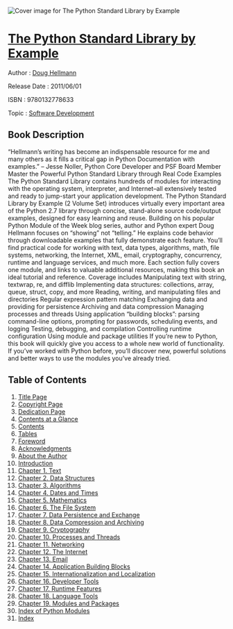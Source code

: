 ![Cover image for The Python Standard Library by Example](https://imgdetail.ebookreading.net/cover/cover/software_development/EB9780132778633.jpg)

[The Python Standard Library by Example](https://ebookreading.net/view/book/The+Python+Standard+Library+by+Example-EB9780132778633_1.html "The Python Standard Library by Example")
====================================================================================================================

Author : [Doug Hellmann](https://ebookreading.net/search/author/Doug+Hellmann)

Release Date : 2011/06/01

ISBN : 9780132778633

Topic : [Software Development](https://ebookreading.net/search/category/software-development)

Book Description
-----------------

 “Hellmann’s writing has become an indispensable resource for me and many others as it fills a critical gap in Python Documentation with examples.” – Jesse Noller, Python Core Developer and PSF Board Member 
Master the Powerful Python Standard Library through Real Code Examples
The Python Standard Library contains hundreds of modules for interacting with the operating system, interpreter, and Internet–all extensively tested and ready to jump-start your application development. The Python Standard Library by Example (2 Volume Set) introduces virtually every important area of the Python 2.7 library through concise, stand-alone source code/output examples, designed for easy learning and reuse.
Building on his popular Python Module of the Week blog series, author and Python expert Doug Hellmann focuses on “showing” not “telling.” He explains code behavior through downloadable examples that fully demonstrate each feature.
You’ll find practical code for working with text, data types, algorithms, math, file systems, networking, the Internet, XML, email, cryptography, concurrency, runtime and language services, and much more. Each section fully covers one module, and links to valuable additional resources, making this book an ideal tutorial and reference. Coverage includes
 Manipulating text with string, textwrap, re, and difflib 
 Implementing data structures: collections, array, queue, struct, copy, and more 
 Reading, writing, and manipulating files and directories 
 Regular expression pattern matching 
 Exchanging data and providing for persistence Archiving and data compression 
 Managing processes and threads 
 Using application “building blocks”: parsing command-line options, prompting for passwords, scheduling events, and logging 
 Testing, debugging, and compilation 
 Controlling runtime configuration 
 Using module and package utilities 
If you’re new to Python, this book will quickly give you access to a whole new world of functionality. If you’ve worked with Python before, you’ll discover new, powerful solutions and better ways to use the modules you’ve already tried.
              
Table of Contents
-----------------

1. [Title Page](https://ebookreading.net/view/book/The+Python+Standard+Library+by+Example-EB9780132778633_2.html)
1. [Copyright Page](https://ebookreading.net/view/book/The+Python+Standard+Library+by+Example-EB9780132778633_3.html)
1. [Dedication Page](https://ebookreading.net/view/book/The+Python+Standard+Library+by+Example-EB9780132778633_4.html)
1. [Contents at a Glance](https://ebookreading.net/view/book/The+Python+Standard+Library+by+Example-EB9780132778633_5.html)
1. [Contents](https://ebookreading.net/view/book/The+Python+Standard+Library+by+Example-EB9780132778633_6.html)
1. [Tables](https://ebookreading.net/view/book/The+Python+Standard+Library+by+Example-EB9780132778633_7.html)
1. [Foreword](https://ebookreading.net/view/book/The+Python+Standard+Library+by+Example-EB9780132778633_8.html)
1. [Acknowledgments](https://ebookreading.net/view/book/The+Python+Standard+Library+by+Example-EB9780132778633_9.html)
1. [About the Author](https://ebookreading.net/view/book/The+Python+Standard+Library+by+Example-EB9780132778633_10.html)
1. [Introduction](https://ebookreading.net/view/book/The+Python+Standard+Library+by+Example-EB9780132778633_11.html)
1. [Chapter 1. Text](https://ebookreading.net/view/book/The+Python+Standard+Library+by+Example-EB9780132778633_12.html)
1. [Chapter 2. Data Structures](https://ebookreading.net/view/book/The+Python+Standard+Library+by+Example-EB9780132778633_13.html)
1. [Chapter 3. Algorithms](https://ebookreading.net/view/book/The+Python+Standard+Library+by+Example-EB9780132778633_14.html)
1. [Chapter 4. Dates and Times](https://ebookreading.net/view/book/The+Python+Standard+Library+by+Example-EB9780132778633_15.html)
1. [Chapter 5. Mathematics](https://ebookreading.net/view/book/The+Python+Standard+Library+by+Example-EB9780132778633_16.html)
1. [Chapter 6. The File System](https://ebookreading.net/view/book/The+Python+Standard+Library+by+Example-EB9780132778633_17.html)
1. [Chapter 7. Data Persistence and Exchange](https://ebookreading.net/view/book/The+Python+Standard+Library+by+Example-EB9780132778633_18.html)
1. [Chapter 8. Data Compression and Archiving](https://ebookreading.net/view/book/The+Python+Standard+Library+by+Example-EB9780132778633_19.html)
1. [Chapter 9. Cryptography](https://ebookreading.net/view/book/The+Python+Standard+Library+by+Example-EB9780132778633_20.html)
1. [Chapter 10. Processes and Threads](https://ebookreading.net/view/book/The+Python+Standard+Library+by+Example-EB9780132778633_21.html)
1. [Chapter 11. Networking](https://ebookreading.net/view/book/The+Python+Standard+Library+by+Example-EB9780132778633_22.html)
1. [Chapter 12. The Internet](https://ebookreading.net/view/book/The+Python+Standard+Library+by+Example-EB9780132778633_23.html)
1. [Chapter 13. Email](https://ebookreading.net/view/book/The+Python+Standard+Library+by+Example-EB9780132778633_24.html)
1. [Chapter 14. Application Building Blocks](https://ebookreading.net/view/book/The+Python+Standard+Library+by+Example-EB9780132778633_25.html)
1. [Chapter 15. Internationalization and Localization](https://ebookreading.net/view/book/The+Python+Standard+Library+by+Example-EB9780132778633_26.html)
1. [Chapter 16. Developer Tools](https://ebookreading.net/view/book/The+Python+Standard+Library+by+Example-EB9780132778633_27.html)
1. [Chapter 17. Runtime Features](https://ebookreading.net/view/book/The+Python+Standard+Library+by+Example-EB9780132778633_28.html)
1. [Chapter 18. Language Tools](https://ebookreading.net/view/book/The+Python+Standard+Library+by+Example-EB9780132778633_29.html)
1. [Chapter 19. Modules and Packages](https://ebookreading.net/view/book/The+Python+Standard+Library+by+Example-EB9780132778633_30.html)
1. [Index of Python Modules](https://ebookreading.net/view/book/The+Python+Standard+Library+by+Example-EB9780132778633_31.html)
1. [Index](https://ebookreading.net/view/book/The+Python+Standard+Library+by+Example-EB9780132778633_32.html)
